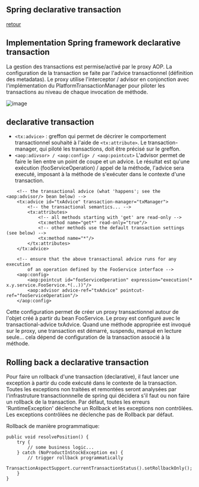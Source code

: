 ## Spring declarative transaction
[retour](https://github.com/grouault/spring-tutorial/blob/master/spring-data-access/transaction/notes/spring-transaction.md)

## Implementation Spring framework declarative transaction

La gestion des transactions est permise/activé par le proxy AOP. La configuration de la transaction se faite par l'advice transactionnel (définition des metadatas). Le proxy utilise l'interceptor / advisor en conjonction avec l'implémentation du PlatformTransactionManager pour piloter les transactions au niveau de chaque invocation de méthode.

![image](https://user-images.githubusercontent.com/20648687/80582769-94929b80-8a0f-11ea-9224-b7be7ba2d35c.png)

## declarative transaction
* `<tx:advice>` : greffon qui permet de décrirer le comportement transactionnel souhaité à l'aide de `<tx:attribute>`. Le transaction-manager, qui piloté les transactions, doit être précisé sur le greffon.
* `<aop:adivsor> / <aop:config> / <aop:pointcut>`
L'advisor permet de faire le lien entre un point de coupe et un advice. Le résultat est qu'une exécution (fooServiceOperation) / appel de la méthode, l'advice sera executé, imposant à la méthode de s'exécuter dans le contexte d'une transaction.

```
    <!-- the transactional advice (what 'happens'; see the <aop:advisor/> bean below) -->
    <tx:advice id="txAdvice" transaction-manager="txManager">
        <!-- the transactional semantics... -->
        <tx:attributes>
            <!-- all methods starting with 'get' are read-only -->
            <tx:method name="get*" read-only="true"/>
            <!-- other methods use the default transaction settings (see below) -->
            <tx:method name="*"/>
        </tx:attributes>
    </tx:advice>

    <!-- ensure that the above transactional advice runs for any execution
        of an operation defined by the FooService interface -->
    <aop:config>
        <aop:pointcut id="fooServiceOperation" expression="execution(* x.y.service.FooService.*(..))"/>
        <aop:advisor advice-ref="txAdvice" pointcut-ref="fooServiceOperation"/>
    </aop:config>
```
Cette configuration permet de créer un proxy transactionnel autour de l'objet créé à partir du bean FooService. Le proxy est configuré avec le transactional-advice txAdvice. Quand une méthode appropriée est invoqué sur le proxy, une transaction est démarré, suspendu, marqué en lecture seule... cela dépend de configuration de la transaction associé à la méthode.

## Rolling back a declarative transaction
Pour faire un rollback d'une transaction (declarative), il faut lancer une exception à partir du code exécuté dans le contexte de la transaction. Toutes les exceptions non traitées et remontées seront analysées par l'infrastruture transactionnnelle de spring qui décidera s'il faut ou non faire un rollback de la transaction.
Par défaut, toutes les erreurs 'RuntimeException' déclenche un Rollback et les exceptions non contrôlées. Les exceptions contrôlées ne déclenche pas de Rollback par défaut.

Rollback de manière programmatique:
```
public void resolvePosition() {
    try {
        // some business logic...
    } catch (NoProductInStockException ex) {
        // trigger rollback programmatically
        TransactionAspectSupport.currentTransactionStatus().setRollbackOnly();
    }
}
```
